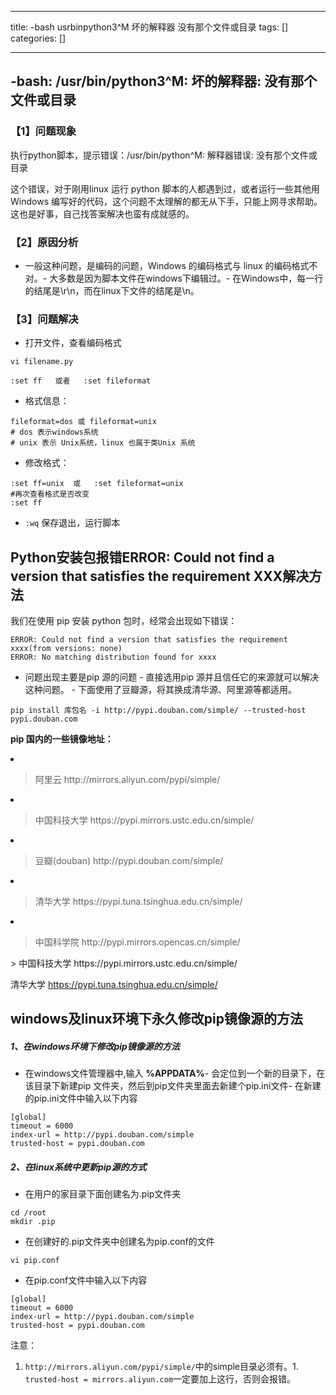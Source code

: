 
--- 
title:  -bash usrbinpython3^M 坏的解释器 没有那个文件或目录 
tags: []
categories: [] 

---
## -bash: /usr/bin/python3^M: 坏的解释器: 没有那个文件或目录

### 【1】问题现象

执行python脚本，提示错误：/usr/bin/python^M: 解释器错误: 没有那个文件或目录

>  
 这个错误，对于刚用linux 运行 python 脚本的人都遇到过，或者运行一些其他用Windows 编写好的代码，这个问题不太理解的都无从下手，只能上网寻求帮助。这也是好事，自己找答案解决也蛮有成就感的。 


### 【2】原因分析
- 一般这种问题，是编码的问题，Windows 的编码格式与 linux 的编码格式不对。- 大多数是因为脚本文件在windows下编辑过。- 在Windows中，每一行的结尾是\r\n，而在linux下文件的结尾是\n。
### 【3】问题解决
- 打开文件，查看编码格式
```
vi filename.py

:set ff   或者   :set fileformat

```
- 格式信息：
```
fileformat=dos 或 fileformat=unix
# dos 表示windows系统
# unix 表示 Unix系统，linux 也属于类Unix 系统

```
- 修改格式：
```
:set ff=unix  或   :set fileformat=unix
#再次查看格式是否改变
:set ff

```
- `:wq` 保存退出，运行脚本
## Python安装包报错ERROR: Could not find a version that satisfies the requirement XXX解决方法

>  
 我们在使用 pip 安装 python 包时，经常会出现如下错误： 


```
ERROR: Could not find a version that satisfies the requirement xxxx(from versions: none)
ERROR: No matching distribution found for xxxx

```
-  问题出现主要是pip 源的问题 -  直接选用pip 源并且信任它的来源就可以解决这种问题。 -  下面使用了豆瓣源，将其换成清华源、阿里源等都适用。 
```
pip install 库包名 -i http://pypi.douban.com/simple/ --trusted-host pypi.douban.com

```

**pip 国内的一些镜像地址：**
<li> 
  <blockquote> 
   阿里云 http://mirrors.aliyun.com/pypi/simple/ 
  </blockquote> </li><li> 
  <blockquote> 
   中国科技大学 https://pypi.mirrors.ustc.edu.cn/simple/ 
  </blockquote> </li><li> 
  <blockquote> 
   豆瓣(douban) http://pypi.douban.com/simple/ 
  </blockquote> </li><li> 
  <blockquote> 
   清华大学 https://pypi.tuna.tsinghua.edu.cn/simple/ 
  </blockquote> </li><li> 
  <blockquote> 
   中国科学院 http://pypi.mirrors.opencas.cn/simple/ 
  </blockquote> </li>
>  
   中国科技大学 https://pypi.mirrors.ustc.edu.cn/simple/ 
  

>  
   清华大学 https://pypi.tuna.tsinghua.edu.cn/simple/ 
  

## windows及linux环境下永久修改pip镜像源的方法

##### 1、在windows环境下修改pip镜像源的方法
- 在windows文件管理器中,输入 **%APPDATA%**- 会定位到一个新的目录下，在该目录下新建pip 文件夹，然后到pip文件夹里面去新建个pip.ini文件- 在新建的pip.ini文件中输入以下内容
```
[global]
timeout = 6000
index-url = http://pypi.douban.com/simple
trusted-host = pypi.douban.com

```

##### 2、在linux系统中更新pip源的方式
- 在用户的家目录下面创建名为.pip文件夹
```
cd /root
mkdir .pip

```
- 在创建好的.pip文件夹中创建名为pip.conf的文件
```
vi pip.conf

```
- 在pip.conf文件中输入以下内容
```
[global]
timeout = 6000
index-url = http://pypi.douban.com/simple
trusted-host = pypi.douban.com

```

注意：
1. `http://mirrors.aliyun.com/pypi/simple/`中的simple目录必须有。1. `trusted-host = mirrors.aliyun.com`一定要加上这行，否则会报错。